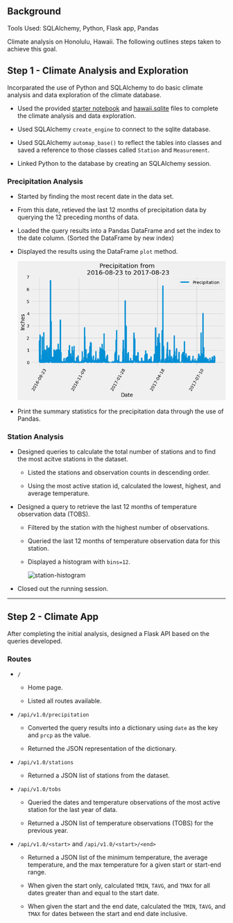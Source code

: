 ## Background

Tools Used: SQLAlchemy, Python, Flask app, Pandas 

Climate analysis on Honolulu, Hawaii. The following outlines steps taken to achieve this goal.

## Step 1 - Climate Analysis and Exploration

Incorparated the use of Python and SQLAlchemy to do basic climate analysis and data exploration of the climate database.

* Used the provided [starter notebook](climate_starter.ipynb) and [hawaii.sqlite](Resources/hawaii.sqlite) files to complete the climate analysis and data exploration.

* Used SQLAlchemy `create_engine` to connect to the sqlite database.

* Used SQLAlchemy `automap_base()` to reflect the tables into classes and saved a reference to those classes called `Station` and `Measurement`.

* Linked Python to the database by creating an SQLAlchemy session.

### Precipitation Analysis

* Started by finding the most recent date in the data set.

* From this date, retieved the last 12 months of precipitation data by querying the 12 preceding months of data.

* Loaded the query results into a Pandas DataFrame and set the index to the date column. (Sorted the DataFrame by new index)

* Displayed the results using the DataFrame `plot` method.

  ![precipitation](graph_images/precipitation.png)

* Print the summary statistics for the precipitation data through the use of Pandas.

### Station Analysis

* Designed queries to calculate the total number of stations and to find the most acitve stations in the dataset.

  * Listed the stations and observation counts in descending order.

  * Using the most active station id, calculated the lowest, highest, and average temperature.

* Designed a query to retrieve the last 12 months of temperature observation data (TOBS).

  * Filtered by the station with the highest number of observations.

  * Queried the last 12 months of temperature observation data for this station.

  * Displayed a histogram with `bins=12`.

    ![station-histogram](graph_images/station_temps-checkpoint.png)

* Closed out the running session.

- - -

## Step 2 - Climate App

After completing the initial analysis, designed a Flask API based on the queries developed.

### Routes

* `/`

  * Home page.

  * Listed all routes available.

* `/api/v1.0/precipitation`

  * Converted the query results into a dictionary using `date` as the key and `prcp` as the value.

  * Returned the JSON representation of the dictionary.

* `/api/v1.0/stations`

  * Returned a JSON list of stations from the dataset.

* `/api/v1.0/tobs`
  * Queried the dates and temperature observations of the most active station for the last year of data.

  * Returned a JSON list of temperature observations (TOBS) for the previous year.

* `/api/v1.0/<start>` and `/api/v1.0/<start>/<end>`

  * Returned a JSON list of the minimum temperature, the average temperature, and the max temperature for a given start or start-end range.

  * When given the start only, calculated `TMIN`, `TAVG`, and `TMAX` for all dates greater than and equal to the start date.

  * When given the start and the end date, calculated the `TMIN`, `TAVG`, and `TMAX` for dates between the start and end date inclusive.
